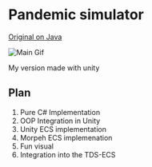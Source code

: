 # Pandemic simulator 

[Original on Java](https://github.com/IvanHornung/Pandemic-Simulator)

![Main Gif](res/PandemicSim.gif)

My version made with unity 

## Plan 

1. Pure C# Implementation
2. OOP Integration in Unity
3. Unity ECS implementation
4. Morpeh ECS implemenation
5. Fun visual 
6. Integration into the TDS-ECS 

